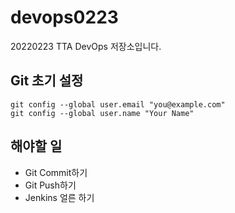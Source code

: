 # devops0223
20220223 TTA DevOps 저장소입니다.

## Git 초기 설정
```
git config --global user.email "you@example.com"
git config --global user.name "Your Name"
```

## 해야할 일
- Git Commit하기 
- Git Push하기
- Jenkins 얼른 하기